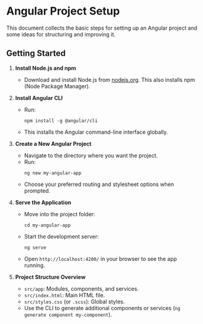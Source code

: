 # Angular Project Setup

This document collects the basic steps for setting up an Angular project and some ideas for structuring and improving it.

## Getting Started

1. **Install Node.js and npm**
   - Download and install Node.js from [nodejs.org](https://nodejs.org/). This also installs npm (Node Package Manager).

2. **Install Angular CLI**
   - Run:
     ```
     npm install -g @angular/cli
     ```
   - This installs the Angular command-line interface globally.

3. **Create a New Angular Project**
   - Navigate to the directory where you want the project.
   - Run:
     ```
     ng new my-angular-app
     ```
   - Choose your preferred routing and stylesheet options when prompted.

4. **Serve the Application**
   - Move into the project folder:
     ```
     cd my-angular-app
     ```
   - Start the development server:
     ```
     ng serve
     ```
   - Open `http://localhost:4200/` in your browser to see the app running.

5. **Project Structure Overview**
   - `src/app`: Modules, components, and services.
   - `src/index.html`: Main HTML file.
   - `src/styles.css` (or `.scss`): Global styles.
   - Use the CLI to generate additional components or services (`ng generate component my-component`).


